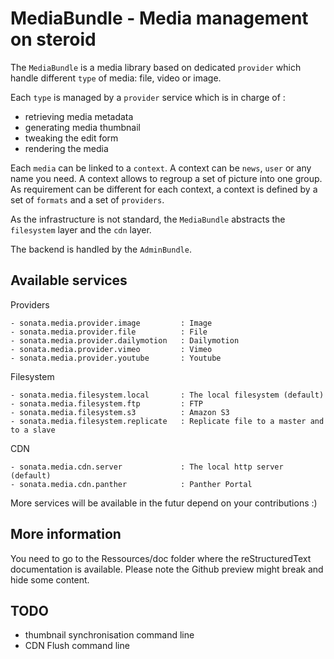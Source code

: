MediaBundle - Media management on steroid
=========================================

The ``MediaBundle`` is a media library based on dedicated ``provider`` which handle different
``type`` of media: file, video or image.

Each ``type`` is managed by a ``provider`` service which is in charge of :

  - retrieving media metadata
  - generating media thumbnail
  - tweaking the edit form
  - rendering the media

Each ``media`` can be linked to a ``context``. A context can be ``news``, ``user`` or any
name you need. A context allows to regroup a set of picture into one group. As requirement
can be different for each context, a context is defined by a set of ``formats`` and a set of
``providers``.

As the infrastructure is not standard, the ``MediaBundle`` abstracts the ``filesystem`` layer
and the ``cdn`` layer.

The backend is handled by the ``AdminBundle``.

Available services
------------------

 Providers

    - sonata.media.provider.image         : Image
    - sonata.media.provider.file          : File
    - sonata.media.provider.dailymotion   : Dailymotion
    - sonata.media.provider.vimeo         : Vimeo
    - sonata.media.provider.youtube       : Youtube

 Filesystem

    - sonata.media.filesystem.local       : The local filesystem (default)
    - sonata.media.filesystem.ftp         : FTP
    - sonata.media.filesystem.s3          : Amazon S3
    - sonata.media.filesystem.replicate   : Replicate file to a master and to a slave

 CDN

    - sonata.media.cdn.server             : The local http server (default)
    - sonata.media.cdn.panther            : Panther Portal


More services will be available in the futur depend on your contributions :)

More information
----------------

You need to go to the Ressources/doc folder where the reStructuredText documentation is available.
Please note the Github preview might break and hide some content.

TODO
----

 - thumbnail synchronisation command line
 - CDN Flush command line